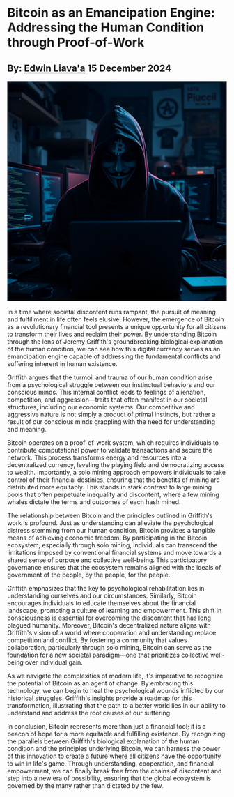 # Bitcoin as an Emancipation Engine: Addressing the Human Condition through Proof-of-Work
## By: [Edwin Liava'a](https://github.com/EdwinLiavaa) 15 December 2024

<p align="center">
 <img width="800" src="https://github.com/EdwinLiavaa/liavaa.space/blob/main/blog/20241215/pic.png">
</p>

In a time where societal discontent runs rampant, the pursuit of meaning and fulfillment in life often feels elusive. However, the emergence of Bitcoin as a revolutionary financial tool presents a unique opportunity for all citizens to transform their lives and reclaim their power. By understanding Bitcoin through the lens of Jeremy Griffith's groundbreaking biological explanation of the human condition, we can see how this digital currency serves as an emancipation engine capable of addressing the fundamental conflicts and suffering inherent in human existence.

Griffith argues that the turmoil and trauma of our human condition arise from a psychological struggle between our instinctual behaviors and our conscious minds. This internal conflict leads to feelings of alienation, competition, and aggression—traits that often manifest in our societal structures, including our economic systems. Our competitive and aggressive nature is not simply a product of primal instincts, but rather a result of our conscious minds grappling with the need for understanding and meaning.

Bitcoin operates on a proof-of-work system, which requires individuals to contribute computational power to validate transactions and secure the network. This process transforms energy and resources into a decentralized currency, leveling the playing field and democratizing access to wealth. Importantly, a solo mining approach empowers individuals to take control of their financial destinies, ensuring that the benefits of mining are distributed more equitably. This stands in stark contrast to large mining pools that often perpetuate inequality and discontent, where a few mining whales dictate the terms and outcomes of each hash mined.

The relationship between Bitcoin and the principles outlined in Griffith's work is profound. Just as understanding can alleviate the psychological distress stemming from our human condition, Bitcoin provides a tangible means of achieving economic freedom. By participating in the Bitcoin ecosystem, especially through solo mining, individuals can transcend the limitations imposed by conventional financial systems and move towards a shared sense of purpose and collective well-being. This participatory governance ensures that the ecosystem remains aligned with the ideals of government of the people, by the people, for the people.

Griffith emphasizes that the key to psychological rehabilitation lies in understanding ourselves and our circumstances. Similarly, Bitcoin encourages individuals to educate themselves about the financial landscape, promoting a culture of learning and empowerment. This shift in consciousness is essential for overcoming the discontent that has long plagued humanity. Moreover, Bitcoin's decentralized nature aligns with Griffith's vision of a world where cooperation and understanding replace competition and conflict. By fostering a community that values collaboration, particularly through solo mining, Bitcoin can serve as the foundation for a new societal paradigm—one that prioritizes collective well-being over individual gain.

As we navigate the complexities of modern life, it's imperative to recognize the potential of Bitcoin as an agent of change. By embracing this technology, we can begin to heal the psychological wounds inflicted by our historical struggles. Griffith's insights provide a roadmap for this transformation, illustrating that the path to a better world lies in our ability to understand and address the root causes of our suffering.

In conclusion, Bitcoin represents more than just a financial tool; it is a beacon of hope for a more equitable and fulfilling existence. By recognizing the parallels between Griffith's biological explanation of the human condition and the principles underlying Bitcoin, we can harness the power of this innovation to create a future where all citizens have the opportunity to win in life's game. Through understanding, cooperation, and financial empowerment, we can finally break free from the chains of discontent and step into a new era of possibility, ensuring that the global ecosystem is governed by the many rather than dictated by the few. 